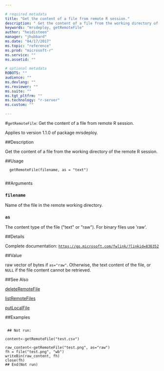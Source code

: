 ```yaml
--- 
 
# required metadata 
title: "Get the content of a file from remote R session." 
description: " Get the content of a file from the working directory of the remote R session. " 
keywords: "mrsdeploy, getRemoteFile" 
author: "heidisteen" 
manager: "jhubbard" 
ms.date: "04/17/2017" 
ms.topic: "reference" 
ms.prod: "microsoft-r" 
ms.service: "" 
ms.assetid: "" 
 
# optional metadata 
ROBOTS: "" 
audience: "" 
ms.devlang: "" 
ms.reviewer: "" 
ms.suite: "" 
ms.tgt_pltfrm: "" 
ms.technology: "r-server" 
ms.custom: "" 
 
--- 
```

 
 
 
 
 #`getRemoteFile`: Get the content of a file from remote R session.

 Applies to version 1.1.0 of package mrsdeploy.
 
 ##Description
 
Get the content of a file from the working directory of the remote R session.
 
 
 ##Usage

```   
  getRemoteFile(filename, as = "text")
 
```
 
 ##Arguments

   
  
 ### `filename`
 Name of the file in the remote working directory. 
  
  
  
 ### `as`
 The content type of the file ("text" or "raw").  For binary files use 'raw'. 
  
 
 
 ##Details
 
Complete documentation: [`https://go.microsoft.com/fwlink/?linkid=836352`](https://go.microsoft.com/fwlink/?linkid=836352)

 
 
 ##Value
 
raw vector of bytes if `as="raw"`. Otherwise, the text content of the file, 
or `NULL` if the file content cannot be retrieved.
 
 ##See Also
 
[deleteRemoteFile](deleteremotefile.md)

[listRemoteFiles](listremotefiles.md)

[putLocalFile](putlocalfile.md)
   
 ##Examples

 ```
   
  ## Not run:
 
content<-getRemoteFile("test.csv")

raw_content<-getRemoteFile("test.png", as="raw")
fh = file("test.png", "wb")
writeBin(raw_content, fh)
close(fh)
 ## End(Not run) 
  
 
```
 
 
